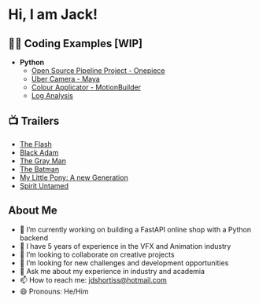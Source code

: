 <h1>Hi, I am Jack! </h1>

<h2>👨‍💻 Coding Examples [WIP]</h2>

- <b>Python</b>
  - [Open Source Pipeline Project - Onepiece](https://github.com/jacksho-vfx/onepiece)
  - [Uber Camera - Maya](https://github.com/jdshortiss/uber_camera)
  - [Colour Applicator - MotionBuilder](https://github.com/jdshortiss/colour_applicator)
  - [Log Analysis](https://github.com/jdshortiss/log_analysis)

<h2>📺 Trailers</h2>

- [The Flash](https://www.youtube.com/watch?v=8FTS9T5THuc)
- [Black Adam](https://www.youtube.com/watch?v=X0tOpBuYasI)
- [The Gray Man](https://www.youtube.com/watch?v=E2MwRWxDBkA)
- [The Batman](https://www.youtube.com/watch?v=mqqft2x_Aa4)
- [My Little Pony: A new Generation](https://www.youtube.com/watch?v=Pa_PRDVpjSk)
- [Spirit Untamed](https://www.youtube.com/watch?v=9jG1nnQGpdI)

<h2>About Me</h2>

- 🔭 I’m currently working on building a FastAPI online shop with a Python backend
- 🌱 I have 5 years of experience in the VFX and Animation industry
- 👯 I’m looking to collaborate on creative projects
- 🤔 I’m looking for new challenges and development opportunities
- 💬 Ask me about my experience in industry and academia
- 📫 How to reach me: jdshortiss@hotmail.com
- 😄 Pronouns: He/Him
